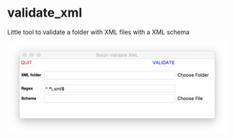 # validate_xml
Little tool to validate a folder with XML files with a XML schema

![screenshot](screenshot_gui.png)
